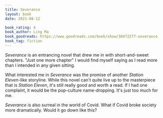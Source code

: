 ```yaml
---
title: Severance
layout: book
date: 2021-08-12

book_rating: 4
book_author: Ling Ma
book_goodreads: https://www.goodreads.com/book/show/38472277-severance
book_tag: fiction
---
```


_Severance_ is an entrancing novel that drew me in with short-and-sweet chapters. "Just one more chapter" I would find myself saying as I read more than I intended in any given sitting.

What interested me in _Severance_ was the promise of another _Station Eleven_-like storyline. While this novel can't quite live up to the masterpiece that is _Station Eleven_, it's still really good and worth a read. If I had one complaint, it would be the pop-culture name-dropping. It's just too much for me.

_Severance_ is also surreal in the world of Covid. What if Covid broke society more dramatically. Would it go down like this?
